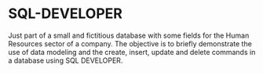 # SQL-DEVELOPER
Just part of a small and fictitious database with some fields for the Human Resources sector of a company. The objective is to briefly demonstrate the use of data modeling and the create, insert, update and delete commands in a database using SQL DEVELOPER.
